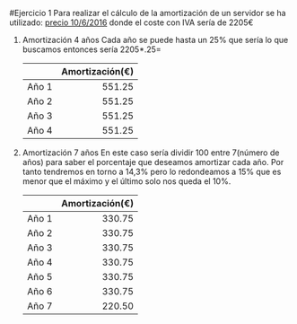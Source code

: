 #Ejercicio 1 
Para realizar el cálculo de la amortización de un servidor se ha utilizado:
[precio 10/6/2016](http://www.dynos.es/servidor-hp-proliant-dl385p-gen8-6344-2.6ghz-8gb-ddr3-sff-2u-887758954966__F0B21A.html)
donde el coste con IVA sería de 2205€


1. Amortización 4 años
	Cada año se puede hasta un 25% que sería lo que buscamos entonces sería 2205*.25=

	|      | Amortización(€) |
	|----: | ------------:|
	|Año 1 |      551.25  |
	|Año 2 |      551.25  |
	|Año 3 |      551.25  |
	|Año 4 |      551.25  |

2. Amortización 7 años
	En este caso sería dividir 100 entre 7(número de años) para saber el porcentaje que deseamos amortizar cada año. Por tanto tendremos en torno a 14,3% pero lo redondeamos a 15% que es menor que el máximo y el último solo nos queda el 10%.

	|      | Amortización(€) |
	|----: | ------------:|
	|Año 1 |      330.75  |
	|Año 2 |      330.75  |
	|Año 3 |      330.75  |
	|Año 4 |      330.75  |
	|Año 5 |      330.75  |
	|Año 6 |      330.75  |
	|Año 7 |      220.50  |
